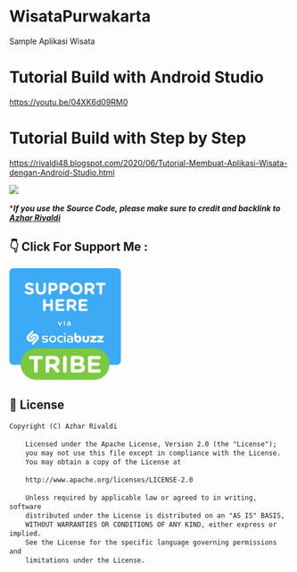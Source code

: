 # WisataPurwakarta
Sample Aplikasi Wisata

# Tutorial Build with Android Studio
https://youtu.be/04XK6d09RM0

# Tutorial Build with Step by Step
https://rivaldi48.blogspot.com/2020/06/Tutorial-Membuat-Aplikasi-Wisata-dengan-Android-Studio.html

<img src="https://1.bp.blogspot.com/-1xUSqKHC5EY/XuBly2OkWXI/AAAAAAAAHXo/GZ-D0FkyQ8Ma6aBEz0z40zI5xEEHYu-VgCLcBGAsYHQ/s1600/HiShoot_20200610_104500.png" data-canonical-src="https://1.bp.blogspot.com/-1xUSqKHC5EY/XuBly2OkWXI/AAAAAAAAHXo/GZ-D0FkyQ8Ma6aBEz0z40zI5xEEHYu-VgCLcBGAsYHQ/s1600/HiShoot_20200610_104500.png" style="max-width:100%;">

****If you use the Source Code, please make sure to credit and backlink to [Azhar Rivaldi](https://rivaldi48.blogspot.com/)***

## 👇 Click For Support Me :
<a href="https://sociabuzz.com/azharrvldi_/donate"> 
<img src="https://github.com/AzharRivaldi/AzharRivaldi/blob/master/Support%20Here.png" width="200" height="200"></a>

## 📄 License

```
Copyright (C) Azhar Rivaldi

    Licensed under the Apache License, Version 2.0 (the "License");
    you may not use this file except in compliance with the License.
    You may obtain a copy of the License at

    http://www.apache.org/licenses/LICENSE-2.0

    Unless required by applicable law or agreed to in writing, software
    distributed under the License is distributed on an "AS IS" BASIS,
    WITHOUT WARRANTIES OR CONDITIONS OF ANY KIND, either express or implied.
    See the License for the specific language governing permissions and
    limitations under the License.

```
